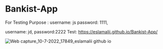 # Bankist-App

For Testing Purpose :
username: js
password: 1111,

username: jd, 
password:2222 
Test: https://eslamalii.github.io/Bankist-App/



![Web capture_10-7-2022_17849_eslamalii github io](https://user-images.githubusercontent.com/13966657/178150657-b037e5f4-f584-447d-86e2-35a79d198ebf.jpeg)
